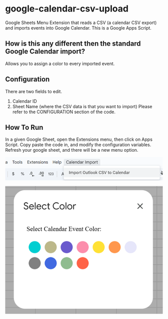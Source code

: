 # google-calendar-csv-upload
Google Sheets Menu Extension that reads a CSV (a calendar CSV export) and imports events into Google Calendar.
This is a Google Apps Script.

## How is this any different then the standard Google Calendar import?
Allows you to assign a color to every imported event.

## Configuration
There are two fields to edit.
1. Calendar ID
2. Sheet Name (where the CSV data is that you want to import)
Please refer to the CONFIGURATION section of the code.

## How To Run
In a given Google Sheet, open the Extensions menu, then click on Apps Script.
Copy paste the code in, and modify the configuration variables.
Refresh your google sheet, and there will be a new menu option.


![Calendar Import Menu Option](menu-option.png)

![Color Selection](color-selection.png)